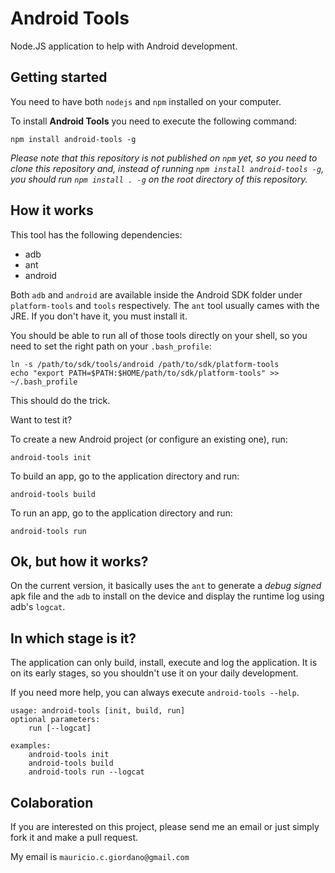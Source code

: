 Android Tools
=============

Node.JS application to help with Android development.

## Getting started

You need to have both `nodejs` and `npm` installed on your computer.

To install **Android Tools** you need to execute the following command:

```shell
npm install android-tools -g
```

*Please note that this repository is not published on `npm` yet, so you need to clone this repository and, instead of running `npm install android-tools -g`, you should run `npm install . -g` on the root directory of this repository.*

## How it works

This tool has the following dependencies:

+ adb
+ ant
+ android

Both `adb` and `android` are available inside the Android SDK folder under `platform-tools` and `tools` respectively. The `ant` tool usually cames with the JRE. If you don't have it, you must install it.

You should be able to run all of those tools directly on your shell, so you need to set the right path on your `.bash_profile`:

```shell
ln -s /path/to/sdk/tools/android /path/to/sdk/platform-tools
echo "export PATH=$PATH:$HOME/path/to/sdk/platform-tools" >> ~/.bash_profile
```

This should do the trick.

Want to test it?

To create a new Android project (or configure an existing one), run:

```shell
android-tools init
```

To build an app, go to the application directory and run:

```shell
android-tools build
```

To run an app, go to the application directory and run:

```shell
android-tools run
```

## Ok, but how it works?

On the current version, it basically uses the `ant` to generate a *debug signed* apk file and the `adb` to install on the device and display the runtime log using adb's `logcat`.

## In which stage is it?

The application can only build, install, execute and log the application. It is on its early stages, so you shouldn't use it on your daily development.

If you need more help, you can always execute `android-tools --help`.

```shell
usage: android-tools [init, build, run] 
optional parameters: 
    run [--logcat]

examples:
    android-tools init
    android-tools build
    android-tools run --logcat
```

## Colaboration

If you are interested on this project, please send me an email or just simply fork it and make a pull request.

My email is `mauricio.c.giordano@gmail.com`
